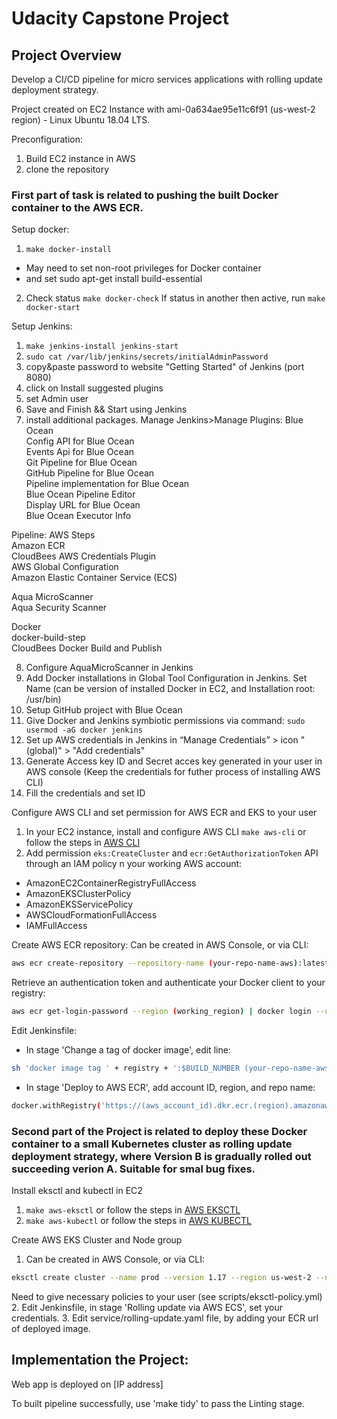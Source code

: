 
# Udacity Capstone Project 

## Project Overview

Develop a CI/CD pipeline for micro services applications with rolling update deployment strategy. 

Project created on EC2 Instance with ami-0a634ae95e11c6f91 (us-west-2 region) - Linux Ubuntu 18.04 LTS.

Preconfiguration:
1. Build EC2 instance in AWS
2. clone the repository  

### First part of task is related to pushing the built Docker container to the AWS ECR.  

Setup docker:
1. `make docker-install`
* May need to set non-root privileges for Docker container
* and set sudo apt-get install build-essential
2. Check status `make docker-check`
If status in another then active, run `make docker-start`  

Setup Jenkins:
1. `make jenkins-install jenkins-start`
2. `sudo cat /var/lib/jenkins/secrets/initialAdminPassword`
3. copy&paste password to website "Getting Started" of Jenkins (port 8080)
4. click on Install suggested plugins
5. set Admin user
6. Save and Finish && Start using Jenkins
7. install additional packages. Manage Jenkins>Manage Plugins: 
Blue Ocean  
Config API for Blue Ocean  
Events Api for Blue Ocean  
Git Pipeline for Blue Ocean  
GitHub Pipeline for Blue Ocean  
Pipeline implementation for Blue Ocean  
Blue Ocean Pipeline Editor  
Display URL for Blue Ocean  
Blue Ocean Executor Info  

Pipeline: AWS Steps  
Amazon ECR  
CloudBees AWS Credentials Plugin  
AWS Global Configuration  
Amazon Elastic Container Service (ECS)

Aqua MicroScanner  
Aqua Security Scanner  

Docker  
docker-build-step  
CloudBees Docker Build and Publish  

8. Configure AquaMicroScanner in Jenkins
9. Add Docker installations in Global Tool Configuration in Jenkins. Set Name (can be version of installed Docker in EC2, and Installation root: /usr/bin)
10. Setup GitHub project with Blue Ocean
11. Give Docker and Jenkins symbiotic permissions via command: `sudo usermod -aG docker jenkins`
12. Set up AWS credentials in Jenkins in “Manage Credentials” > icon "(global)" > "Add credentials"
13. Generate Access key ID and Secret acces key generated in your user in AWS console (Keep the credentials for futher process of installing AWS CLI)
14. Fill the credentials and set ID  

Configure AWS CLI and set permission for AWS ECR and EKS to your user
1. In your EC2 instance, install and configure AWS CLI `make aws-cli` or follow the steps in [AWS CLI](https://docs.aws.amazon.com/cli/latest/userguide/cli-chap-install.html)
2. Add permission `eks:CreateCluster` and `ecr:GetAuthorizationToken` API through an IAM policy n your working AWS account: 
* AmazonEC2ContainerRegistryFullAccess
* AmazonEKSClusterPolicy
* AmazonEKSServicePolicy
* AWSCloudFormationFullAccess
* IAMFullAccess  

Create AWS ECR repository:
Can be created in AWS Console, or via CLI:
```bash
aws ecr create-repository --repository-name (your-repo-name-aws):latest
```  

Retrieve an authentication token and authenticate your Docker client to your registry:
```bash
aws ecr get-login-password --region (working_region) | docker login --username AWS --password-stdin (aws_account_id).dkr.ecr.(region).amazonaws.com
```  

Edit Jenkinsfile:
* In stage 'Change a tag of docker image', edit line:
```bash
sh 'docker image tag ' + registry + ':$BUILD_NUMBER (your-repo-name-aws):latest'
```  

* In stage 'Deploy to AWS ECR', add account ID, region, and repo name:
```bash
docker.withRegistry('https://(aws_account_id).dkr.ecr.(region).amazonaws.com/(your-repo-name-aws):latest, 'ecr:region:(aws-credential-id)) { docker.image(your-repo-name-aws).push("latest") }
```  

### Second part of the Project is related to deploy these Docker container to a small Kubernetes cluster as rolling update deployment strategy, where Version B is gradually rolled out succeeding verion A. Suitable for smal bug fixes.  

Install eksctl and kubectl in EC2
1. `make aws-eksctl` or follow the steps in [AWS EKSCTL](https://docs.aws.amazon.com/eks/latest/userguide/getting-started-eksctl.html)
2. `make aws-kubectl` or follow the steps in [AWS KUBECTL](https://docs.aws.amazon.com/eks/latest/userguide/getting-started-eksctl.html)  

Create AWS EKS Cluster and Node group
1. Can be created in AWS Console, or via CLI:
```bash
eksctl create cluster --name prod --version 1.17 --region us-west-2 --nodegroup-name linux-nodes --node-type t2.micro --nodes 3 --nodes-min 1 --nodes-max 4 --managed
```
Need to give necessary policies to your user (see scripts/eksctl-policy.yml)
2. Edit Jenkinsfile, in stage 'Rolling update via AWS ECS', set your credentials.
3. Edit service/rolling-update.yaml file, by adding your ECR url of deployed image.  


## Implementation the Project:  

Web app is deployed on [IP address]  


To built pipeline successfully, use 'make tidy' to pass the Linting stage.  

